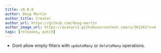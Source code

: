 ```yaml
---
title: v0.0.6
author: Doug Martin
author_title: Creator
author_url: https://github.com/doug-martin
author_image_url: https://avatars1.githubusercontent.com/u/361261?v=4
tags: [releases, patch]
---
```


* Dont allow empty filters with `updateMany` or `deleteMany` operations.

